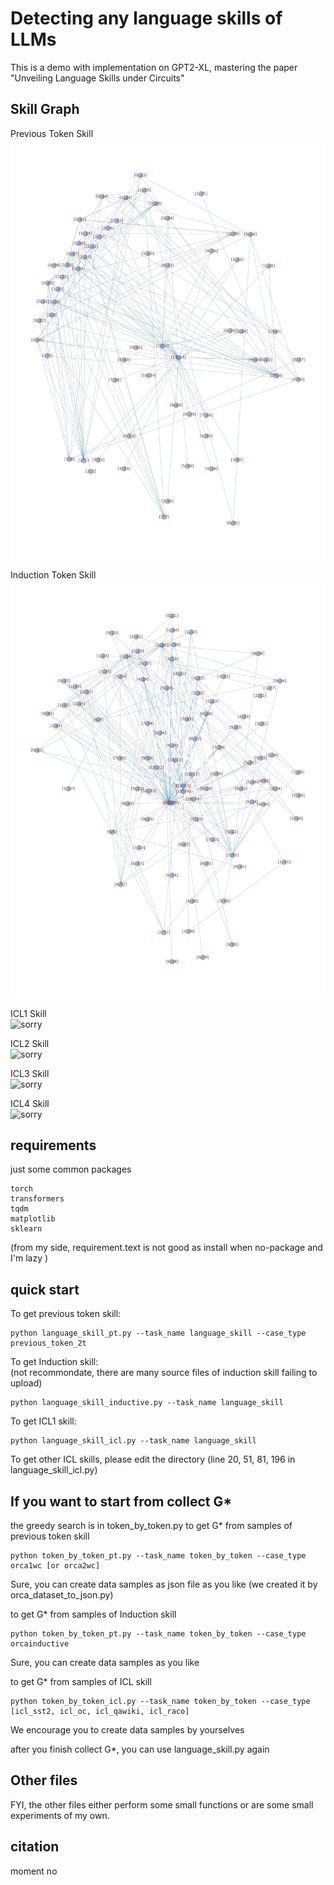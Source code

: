 # Detecting any language skills of LLMs  

This is a demo with implementation on GPT2-XL, mastering the paper "Unveiling Language Skills under Circuits" 

## Skill Graph 

Previous Token Skill  
![image](https://github.com/Zodiark-ch/Language-Skill-of-LLMs/blob/main/previous_token_skill_graph.jpg)


Induction Token Skill  
![sorry](induction_skill_graph.jpg "Induction Skill")

ICL1 Skill  
![sorry](icl_sst2_skill_graph.jpg "ICL1 Skill")

ICL2 Skill  
![sorry](icl_object_counting_graph.jpg "ICL2 Skill")

ICL3 Skill  
![sorry](icl_qa_skill_graph.jpg "ICL3 Skill")

ICL4 Skill  
![sorry](icl_raco_graph.jpg "ICL3 Skill")


## requirements
just some common packages 
```
torch  
transformers  
tqdm  
matplotlib  
sklearn  
```
(from my side, requirement.text is not good as install when no-package and I'm lazy )
## quick start
To get previous token skill: 
```
python language_skill_pt.py --task_name language_skill --case_type previous_token_2t
```

To get Induction skill:  
(not recommondate, there are many source files of induction skill failing to upload) 
```
python language_skill_inductive.py --task_name language_skill
```

To get ICL1 skill: 
```
python language_skill_icl.py --task_name language_skill 
```

To get other ICL skills, please edit the directory (line 20, 51, 81, 196 in language_skill_icl.py)

## If you want to start from collect G*
the greedy search is in token_by_token.py 
to get G* from samples of previous token skill
```
python token_by_token_pt.py --task_name token_by_token --case_type orca1wc [or orca2wc]
```
Sure, you can create data samples as json file as you like (we created it by orca_dataset_to_json.py)

to get G* from samples of Induction skill
```
python token_by_token_pt.py --task_name token_by_token --case_type orcainductive
```
Sure, you can create data samples as you like  

to get G* from samples of ICL skill 
```
python token_by_token_icl.py --task_name token_by_token --case_type [icl_sst2, icl_oc, icl_qawiki, icl_raco]
```

We encourage you to create data samples by yourselves 

after you finish collect G*, you can use language_skill.py again

## Other files
FYI, the other files either perform some small functions or are some small experiments of my own.  

## citation 
moment no


        
